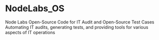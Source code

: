 # NodeLabs_OS
Node Labs Open-Source Code for IT Audit and Open-Source Test Cases
Automating IT audits, generating tests, and providing tools for various aspects of IT operations
